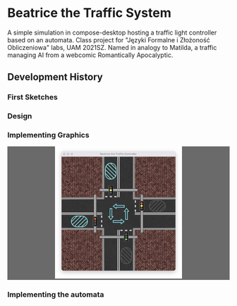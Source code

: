 # Beatrice the Traffic System

A simple simulation in compose-desktop hosting a traffic light controller based on an automata.
Class project for "Języki Formalne i Złożoność Obliczeniowa" labs, UAM 2021SZ.
Named in analogy to Matilda, a traffic managing AI from a webcomic Romantically Apocalyptic.

## Development History

### First Sketches

### Design

### Implementing Graphics

<div align="center" style="background-color: rgba(90, 90, 90, 0.9)">
    <img height="300" src="screenshots/graphics_placed.png"/>
</div>

### Implementing the automata
